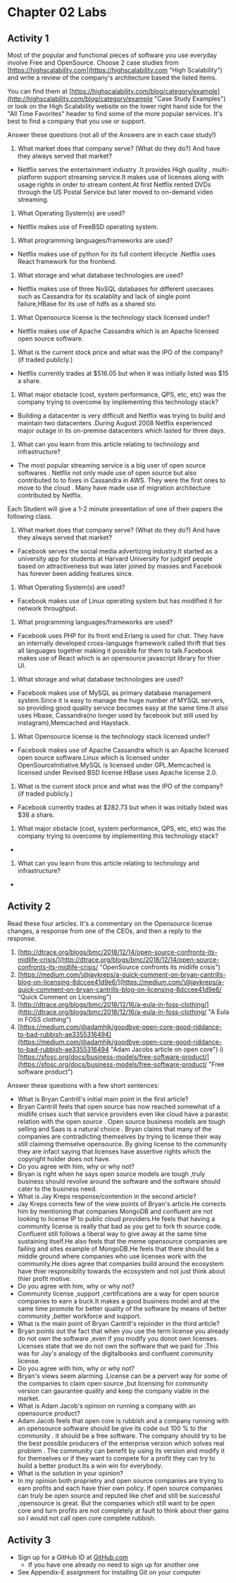 # Chapter 02 Labs

## Activity 1

Most of the popular and functional pieces of software you use everyday involve Free and OpenSource. Choose 2 case studies from [https://highscalability.com](https://highscalability.com "High Scalability") and write a review of the company's architecture based the listed items.

You can find them at [https://highscalability.com/blog/category/example](http://highscalability.com/blog/category/example "Case Study Examples")  or look on the High Scalability website on the lower right hand side for the "All Time Favorites" header to find some of the more popular services.   It's best to find a company that you use or support.

Answer these questions (not all of the Answers are in each case study!)

1. What market does that company serve? (What do they do?) And have they always served that market?
* Netflix serves the entertainment industry .It provides High quality , multi-platform support streaming service.It makes use of licenses along with usage rights in order to stream content.At first Netflix rented DVDs through the US Postal Service but later moved to on-demand video streaming.
1. What Operating System(s) are used?
* Netflix makes use of FreeBSD operating system.
1. What programming languages/frameworks are used?
* Netflix makes use of python for its full content lifecycle .Netflix uses React framework for the frontend.
1. What storage and what database technologies are used?
* Netflix makes use of three NoSQL databases for different usecases such as Cassandra for its scalablity and lack of single point failure,HBase for its use of hdfs as a shared sto 
1. What Opensource license is the technology stack licensed under?
* Netflix makes use of Apache Cassandra which is an Apache licensed open source software.
1. What is the current stock price and what was the IPO of the company? (if traded publicly.)
* Netflix currently trades at $516.05 but when it was initially listed was $15 a share.
1. What major obstacle (cost, system performance, QPS, etc, etc) was the company trying to overcome by implementing this technology stack?
* Building a datacenter is very difficult and Netflix was trying to build and maintain two datacenters .During August 2008 Netflix experienced major outage in its on-premise datacenters which lasted for three days.
1. What can you learn from this article relating to technology and infrastructure?
* The most popular streaming service is a big user of open source softwares . Netflix not only made use of open source but also contributed to to fixes in Cassandra in AWS. They were the first ones to move to the cloud . Many have made use of migration architecture contributed by Netflix.

Each Student will give a 1-2 minute presentation of one of their papers the following class.

1. What market does that company serve? (What do they do?) And have they always served that market?
* Facebook serves the social media advertizing industry.It started as a university app for students at Harvard University for judginf people based on attractiveness but was later joined by masses and Facebook has forever been adding features since. 
1. What Operating System(s) are used?
* Facebook makes use of Linux operating system but has modified it for network throughput.
1. What programming languages/frameworks are used?
* Facebook uses PHP for its front end.Erlang is used for chat. They have an internally developed cross-language framework called thrift that ties all languages together making it possible for them to talk.Facebook makes use of React which is an opensource javascript library for thier UI.
1. What storage and what database technologies are used?
* Facebook makes use of MySQL as primary database management system.Since it is easy to manage the huge number of MYSQL servers, so providing good quality service becomes easy at the same time.It also uses Hbase, Cassandra(no longer used by facebook but still used by instagram),Memcached and Haystack.
1. What Opensource license is the technology stack licensed under?
* Facebook makes use of Apache Cassandra which is an Apache licensed open source software.Linux which is licensed under OpenSourceInitiative.MySQL is licensed under GPL.Memcached is licensed under Revised BSD license.HBase uses Apache license 2.0.
1. What is the current stock price and what was the IPO of the company? (if traded publicly.)
* Facebook currently trades at $282.73 but when it was initially listed was $38 a share.
1. What major obstacle (cost, system performance, QPS, etc, etc) was the company trying to overcome by implementing this technology stack?
* 
1. What can you learn from this article relating to technology and infrastructure?
* 



## Activity 2

Read these four articles.  It's a commentary on the Opensource license changes, a response from one of the CEOs, and then a reply to the response.

1) [http://dtrace.org/blogs/bmc/2018/12/14/open-source-confronts-its-midlife-crisis/](http://dtrace.org/blogs/bmc/2018/12/14/open-source-confronts-its-midlife-crisis/ "OpenSource confronts its midlife crisis")
1) [https://medium.com/\@jaykreps/a-quick-comment-on-bryan-cantrills-blog-on-licensing-8dccee41d9e6/](https://medium.com/\@jaykreps/a-quick-comment-on-bryan-cantrills-blog-on-licensing-8dccee41d9e6/ "Quick Comment on Licensing")
1) [http://dtrace.org/blogs/bmc/2018/12/16/a-eula-in-foss-clothing/](http://dtrace.org/blogs/bmc/2018/12/16/a-eula-in-foss-clothing/ "A Eula in FOSS clothing")
1) [https://medium.com/@adamhjk/goodbye-open-core-good-riddance-to-bad-rubbish-ae3355316494](https://medium.com/@adamhjk/goodbye-open-core-good-riddance-to-bad-rubbish-ae3355316494 "Adam Jacobs article on open core")
    i) [https://sfosc.org/docs/business-models/free-software-product/](https://sfosc.org/docs/business-models/free-software-product/ "Free software product")

Answer these questions with a few short sentences:

* What is Bryan Cantrill's initial main point in the first article?
* Bryan Cantrill feels that open source has now reached somewhat of a midlife crises such that service providers even like cloud have a parastic relation with the open source . Open source business models are tough selling and Saas is a natural choice . Bryan claims that many of the companies are contradicting themselves by trying to license their way still claiming themselve opensource. By giving license to the community they are infact saying that licenses have assertive rights which the copyright holder does not have.
* Do you agree with him, why or why not?
* Bryan is right when he says open source models are tough ,truly business should revolve around the software and the software should cater to the business need.
* What is Jay Kreps response/contention in the second article?
* Jay Kreps corrects few of the view points of Bryan's article.He corrects him by mentioning that companies MongoDB and confluent are not looking to  license IP to public cloud providers.He feels that having a community license is really that bad as you get to fork th source code. Confluent still follows a liberal way to give away at the same time sustaining itself.He also feels that the meme opensource companies are failing and sites example of MongoDB.He feels that there should be a middle ground where companies who use licenses work with the community.He does agree that companies build around the ecosystem have thier responsiblity towards the ecosystem and not just think about thier profit motive.
* Do you agree with him, why or why not?
* Community license ,support ,certifications are a way for open source companies to earn a buck.It makes a good business model and at the same time promote for better quality of the software by means of better community ,better workforce and support.
* What is the main point of Bryan Cantrill's rejoinder in the third article?
* Bryan points out the fact that when you use the term license you already do not own the software ,even if you modify you donot own licenses. Licenses state that we do not own the software that we paid for .This was for Jay's analogy of the digitalbooks and confluent community license.
* Do you agree with him, why or why not?
* Bryan's views seem alarming .License can be a pervert way for some of the companies to claim open source ,but licensing for community version can gaurantee quality and keep the company viable in the market.
* What is Adam Jacob's opinion on running a company with an opensource product?
* Adam Jacob feels that open core is rubbish and a company running with an opensource software should be give its code out 100 % to the community . it should be a free software. The company should try to be the best possible producers of the enterprise version which solves real problem . The community can benefit by using its version and modify it for themselves or if they want to compete for a profit they can try to build a better product.Its a win win for everybody.
* What is the solution in your opinion?
* In my opinion both proprietry and open source companies are trying to earn profits and each have thier own policy. If open source companies can truly be open source and reputed like chef and still be successful ,opensource is great. But the companies which still want to be open core and turn profits are not completely at fault to think about thier gains so I would not call open core complete rubbish.

## Activity 3

* Sign up for a GitHub ID at [GitHub.com](https://github.com "GitHub website")
  * If you have one already no need to sign up for another one
* See Appendix-E assignment for installing Git on your computer
